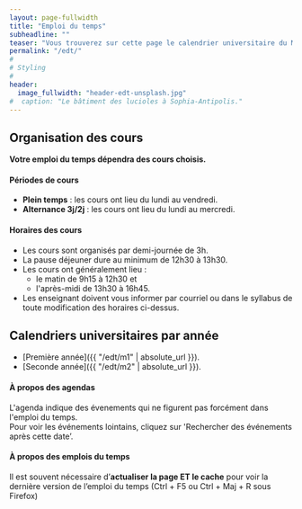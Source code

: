 ```yaml
---
layout: page-fullwidth
title: "Emploi du temps"
subheadline: ""
teaser: "Vous trouverez sur cette page le calendrier universitaire du Master Informatique."
permalink: "/edt/"
#
# Styling
#
header:
  image_fullwidth: "header-edt-unsplash.jpg"
#  caption: "Le bâtiment des lucioles à Sophia-Antipolis."
---
```


## Organisation des cours

**Votre emploi du temps dépendra des cours choisis.**

#### Périodes de cours

 - **Plein temps** : les cours ont lieu du lundi au vendredi. 
 - **Alternance 3j/2j** : les cours ont lieu du lundi au mercredi.
 
#### Horaires des cours

 - Les cours sont organisés par demi-journée de 3h. 
 - La pause déjeuner dure au minimum de 12h30 à 13h30. 
 - Les cours ont généralement lieu : 
   - le matin de 9h15 à 12h30 et 
   - l'après-midi de 13h30 à 16h45.
 - Les enseignant doivent vous informer par courriel ou dans le syllabus de toute modification des horaires ci-dessus.

## Calendriers universitaires par année

- [Première année]({{ "/edt/m1"  | absolute_url }}).
- [Seconde année]({{ "/edt/m2"  | absolute_url }}).
 
#### À propos des agendas 
L'agenda indique des évenements qui ne figurent pas forcément dans l'emploi du temps.  
Pour voir les événements lointains, cliquez sur 'Rechercher des événements après cette date’.
 
#### À propos des emplois du temps

Il est souvent nécessaire d’**actualiser la page ET le cache** pour voir la dernière version de l’emploi du temps (Ctrl + F5 ou Ctrl + Maj + R sous Firefox)
